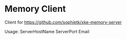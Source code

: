 Memory Client
========

Client for https://github.com/sophietk/xke-memory-server

Usage: ServerHostName ServerPort Email